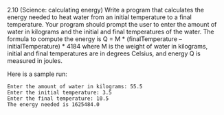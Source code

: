 2.10
(Science: calculating energy) Write a program that calculates the energy needed
to heat water from an initial temperature to a final temperature. Your program
should prompt the user to enter the amount of water in kilograms and the initial
and final temperatures of the water. The formula to compute the energy is
Q = M * (finalTemperature – initialTemperature) * 4184
where M is the weight of water in kilograms, initial and final temperatures are in
degrees Celsius, and energy Q is measured in joules. 

Here is a sample run:

```
Enter the amount of water in kilograms: 55.5
Enter the initial temperature: 3.5
Enter the final temperature: 10.5
The energy needed is 1625484.0